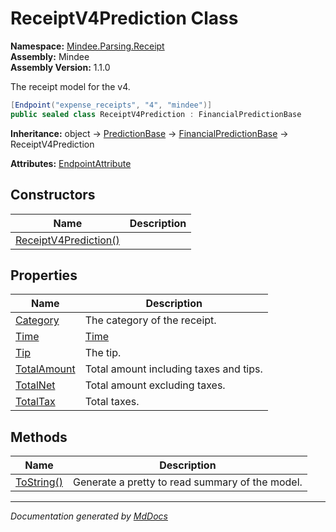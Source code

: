 ﻿<!--  
  <auto-generated>   
    The contents of this file were generated by a tool.  
    Changes to this file may be list if the file is regenerated  
  </auto-generated>   
-->

# ReceiptV4Prediction Class

**Namespace:** [Mindee.Parsing.Receipt](../index.md)  
**Assembly:** Mindee  
**Assembly Version:** 1.1.0

The receipt model for the v4.

```csharp
[Endpoint("expense_receipts", "4", "mindee")]
public sealed class ReceiptV4Prediction : FinancialPredictionBase
```

**Inheritance:** object → [PredictionBase](../../Common/PredictionBase/index.md) → [FinancialPredictionBase](../../Common/FinancialPredictionBase/index.md) → ReceiptV4Prediction

**Attributes:** [EndpointAttribute](../../EndpointAttribute/index.md)

## Constructors

| Name                                           | Description |
| ---------------------------------------------- | ----------- |
| [ReceiptV4Prediction()](constructors/index.md) |             |

## Properties

| Name                                     | Description                            |
| ---------------------------------------- | -------------------------------------- |
| [Category](properties/Category.md)       | The category of the receipt.           |
| [Time](properties/Time.md)               | [Time](properties/Time.md)             |
| [Tip](properties/Tip.md)                 | The tip.                               |
| [TotalAmount](properties/TotalAmount.md) | Total amount including taxes and tips. |
| [TotalNet](properties/TotalNet.md)       | Total amount excluding taxes.          |
| [TotalTax](properties/TotalTax.md)       | Total taxes.                           |

## Methods

| Name                              | Description                                     |
| --------------------------------- | ----------------------------------------------- |
| [ToString()](methods/ToString.md) | Generate a pretty to read summary of the model. |

___

*Documentation generated by [MdDocs](https://github.com/ap0llo/mddocs)*
